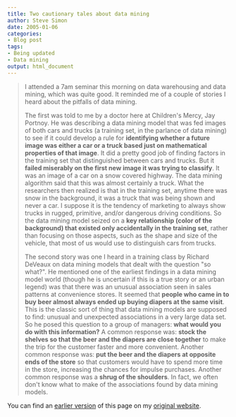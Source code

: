 ```yaml
---
title: Two cautionary tales about data mining
author: Steve Simon
date: 2005-01-06
categories:
- Blog post
tags:
- Being updated
- Data mining
output: html_document
---
```

> I attended a 7am seminar this morning on data warehousing and data
> mining, which was quite good. It reminded me of a couple of stories I
> heard about the pitfalls of data mining.
>
> The first was told to me by a doctor here at Children's Mercy, Jay
> Portnoy. He was describing a data mining model that was fed images of
> both cars and trucks (a training set, in the parlance of data mining)
> to see if it could develop a rule for **identifying whether a future
> image was either a car or a truck based just on mathematical
> properties of that image**. It did a pretty good job of finding
> factors in the training set that distinguished between cars and
> trucks. But it **failed miserably on the first new image it was trying
> to classify**. It was an image of a car on a snow covered highway. The
> data mining algorithm said that this was almost certainly a truck.
> What the researchers then realized is that in the training set,
> anytime there was snow in the background, it was a truck that was
> being shown and never a car. I suppose it is the tendency of marketing
> to always show trucks in rugged, primitive, and/or dangerous driving
> conditions. So the data mining model seized on a **key relationship
> (color of the background) that existed only accidentally in the
> training set**, rather than focusing on those aspects, such as the
> shape and size of the vehicle, that most of us would use to
> distinguish cars from trucks.
>
> The second story was one I heard in a training class by Richard
> DeVeaux on data mining models that dealt with the question "so
> what?". He mentioned one of the earliest findings in a data mining
> model world (though he is uncertain if this is a true story or an
> urban legend) was that there was an unusual association seen in sales
> patterns at convenience stores. It seemed that **people who came in to
> buy beer almost always ended up buying diapers at the same visit**.
> This is the classic sort of thing that data mining models are supposed
> to find: unusual and unexpected associations in a very large data set.
> So he posed this question to a group of managers: **what would you do
> with this information?** A common response was: **stock the shelves so
> that the beer and the diapers are close together** to make the trip
> for the customer faster and more convenient. Another common response
> was: **put the beer and the diapers at opposite ends of the store** so
> that customers would have to spend more time in the store, increasing
> the chances for impulse purchases. Another common response was a
> **shrug of the shoulders**. In fact, we often don't know what to make
> of the associations found by data mining models.

You can find an [earlier version][sim1] of this page on my [original website][sim2].


[sim1]: http://www.pmean.com/05/DataMining.html
[sim2]: http://www.pmean.com/original_site.html
